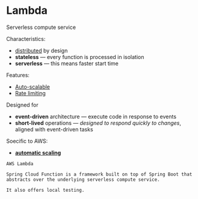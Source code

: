 # Lambda

Serverless compute service

Characteristics:
* [distributed](../strategies/distributed.md) by design
* **stateless** — every function is processed in isolation
* **serverless** — this means faster start time

Features:
* [Auto-scalable](../strategies/auto-scaling.md)
* [Rate limiting](../strategies/rate-limiting.md)

Designed for
* **event-driven** architecture — execute code in response to events
* **short-lived** operations — _designed to respond quickly to changes_, aligned with event-driven tasks

Soecific to AWS:
* [**automatic scaling**](../strategies/auto-scaling.md)

~~~admonish example
AWS Lambda
~~~

~~~admonish example
Spring Cloud Function is a framework built on top of Spring Boot that abstracts over the underlying serverless compute service.

It also offers local testing.
~~~
